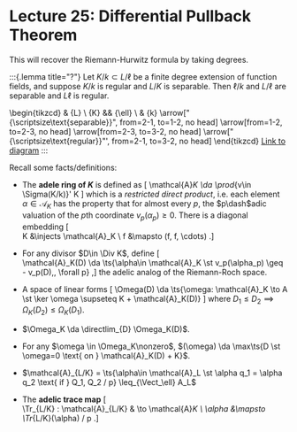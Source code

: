 # Lecture 25: Differential Pullback Theorem

This will recover the Riemann-Hurwitz formula by taking degrees.

:::{.lemma title="?"}
Let $K/k \subset L/\ell$ be a finite degree extension of function fields, and suppose $K/k$ is regular and $L/K$ is separable.
Then $\ell/k$ and $L/\ell$ are separable and $L\ell$ is regular.

\begin{tikzcd}
	& {L} \\
	{K} && {\ell} \\
	& {k}
	\arrow["{\scriptsize\text{separable}}", from=2-1, to=1-2, no head]
	\arrow[from=1-2, to=2-3, no head]
	\arrow[from=2-3, to=3-2, no head]
	\arrow["{\scriptsize\text{regular}}"', from=2-1, to=3-2, no head]
\end{tikzcd}
[Link to diagram](https://q.uiver.app/?q=WzAsNCxbMSwyLCJrIl0sWzIsMSwiXFxlbGwiXSxbMSwwLCJMIl0sWzAsMSwiSyJdLFszLDIsIlxcc2NyaXB0c2l6ZVxcdGV4dHtzZXBhcmFibGV9IiwwLHsic3R5bGUiOnsiaGVhZCI6eyJuYW1lIjoibm9uZSJ9fX1dLFsyLDEsIiIsMCx7InN0eWxlIjp7ImhlYWQiOnsibmFtZSI6Im5vbmUifX19XSxbMSwwLCIiLDAseyJzdHlsZSI6eyJoZWFkIjp7Im5hbWUiOiJub25lIn19fV0sWzMsMCwiXFxzY3JpcHRzaXplXFx0ZXh0e3JlZ3VsYXJ9IiwyLHsic3R5bGUiOnsiaGVhZCI6eyJuYW1lIjoibm9uZSJ9fX1dXQ==)
:::

Recall some facts/definitions:

- The **adele ring of $K$** is defined as 
  \[
  \mathcal{A}_K \da \prod_{v\in \Sigma(K/k)}' K
  \]
  which is a *restricted direct product*, i.e. each element $\alpha\in \mathcal{A}_K$ has the property that for almost every $p$, the $p\dash$adic valuation of the $p$th coordinate $v_p(\alpha_p) \geq 0$.
  There is a diagonal embedding
  \[  
  K &\injects \mathcal{A}_K \\
  f &\mapsto (f, f, \cdots)
  .\]

- For any divisor $D\in \Div K$, define
\[  
\mathcal{A}_K(D) \da \ts{\alpha\in \mathcal{A}_K \st v_p(\alpha_p) \geq - v_p(D)\,\, \forall p}
,\]
  the adelic analog of the Riemann-Roch space.

- A space of linear forms
\[
\Omega(D) \da \ts{\omega: \mathcal{A}_K \to A \st \ker \omega \supseteq K + \mathcal{A}_K(D)}
\]
  where $D_1 \leq D_2 \implies \Omega_K(D_2) \leq \Omega_K(D_1)$.

- $\Omega_K \da \directlim_{D} \Omega_K(D)$.

- For any $\omega \in \Omega_K\nonzero$, $(\omega) \da \max\ts{D \st \omega=0 \text{ on } \mathcal{A}_K(D) + K}$.

- $\mathcal{A}_{L/K} = \ts{\alpha\in \mathcal{A}_L \st \alpha q_1 = \alpha q_2 \text{ if } Q_1, Q_2 / p} \leq_{\Vect_\ell} A_L$

- The **adelic trace map**
\[  
\Tr_{L/K} : \mathcal{A}_{L/K} & \to \mathcal{A}_K  \\
\alpha &\mapsto \Tr_{L/K}(\alpha) / p
.\]

